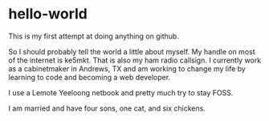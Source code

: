 # hello-world
This is my first attempt at doing anything on github. 

So I should probably tell the world a little about myself. My handle on most of the internet is ke5mkt. That is also my ham radio callsign. I currently work as a cabinetmaker in Andrews, TX and am working to change my life by learning to code and becoming a web developer.

I use a Lemote Yeeloong netbook and pretty much try to stay FOSS.

I am married and have four sons, one cat, and six chickens.
